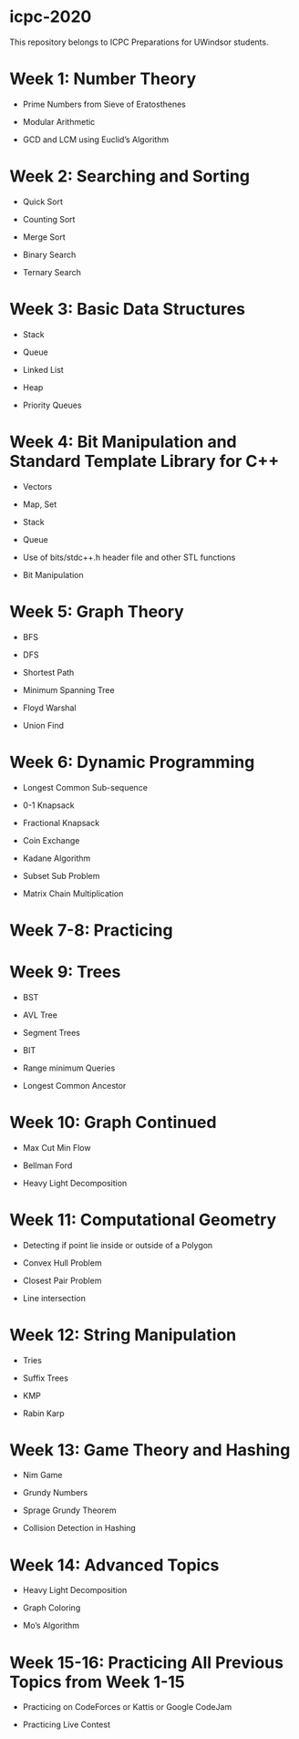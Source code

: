 # icpc-2020

This repository belongs to ICPC Preparations for UWindsor students.

# Week 1: Number Theory

* Prime Numbers from Sieve of Eratosthenes

* Modular Arithmetic

* GCD and LCM using Euclid’s Algorithm

 

# Week 2: Searching and Sorting

* Quick Sort

* Counting Sort

* Merge Sort

* Binary Search

* Ternary Search

 

# Week 3: Basic Data Structures

* Stack

* Queue

* Linked List

* Heap

* Priority Queues

 

# Week 4: Bit Manipulation and Standard Template Library for C++

* Vectors

* Map, Set

* Stack

* Queue

* Use of bits/stdc++.h header file and other STL functions

* Bit Manipulation

 

# Week 5: Graph Theory

* BFS

* DFS

* Shortest Path

* Minimum Spanning Tree

* Floyd Warshal

* Union Find

 

# Week 6: Dynamic Programming

* Longest Common Sub-sequence

* 0-1 Knapsack

* Fractional Knapsack

* Coin Exchange

* Kadane Algorithm

* Subset Sub Problem

* Matrix Chain Multiplication


# Week 7-8: Practicing 
 

# Week 9: Trees

* BST

* AVL Tree

* Segment Trees

* BIT

* Range minimum Queries

* Longest Common Ancestor

 

# Week 10: Graph Continued

* Max Cut Min Flow

* Bellman Ford

* Heavy Light Decomposition

 

# Week 11: Computational Geometry

* Detecting if point lie inside or outside of a Polygon

* Convex Hull Problem

* Closest Pair Problem

* Line intersection

 

# Week 12: String Manipulation

* Tries

* Suffix Trees

* KMP

* Rabin Karp

 

# Week 13: Game Theory and Hashing

* Nim Game

* Grundy Numbers

* Sprage Grundy Theorem

* Collision Detection in Hashing

 

# Week 14: Advanced Topics

* Heavy Light Decomposition

* Graph Coloring

* Mo’s Algorithm

 

 

# Week 15-16: Practicing All Previous Topics from Week 1-15

* Practicing on CodeForces or Kattis or Google CodeJam

* Practicing Live Contest